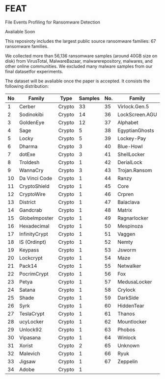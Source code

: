 # FEAT

File Events Profiling for Ransomware Detection

Avaliable Soon

This reposiroty includes the largest public source ransomware families: 67 ransomware families.

We collected more than 56,136 ransomware samples (around 40GB size on disk) from VirusTotal, MalwareBazaar, malwarerepository, malwares, and other online communities. We excluded many malware samples from our final datasetfor experiments.


The dataset will be avaliable once the paper is accepted. It consists the following distribution:

No  | Family | Type | Samples | No.| Family | Type | Samples
--- | --- | --- | --- |--- |--- |--- |--- 
1 | Cerber | Crypto | 33 |  35 | Virlock.Gen.5 | Screen | 83 
2 |  Sodinokibi |  Crypto | 14 |  36 |  LockScreen.AGU | Screen | 12 
3 | GoldenEye | Crypto | 12 | 37 | Alphabet | Screen | 2 
4 | Sage | Crypto | 5 | 38 | EgyptianGhosts | Screen | 1
5 | Locky | Crypto | 5 |  39 | Lockey-Pay| Screen | 1 
6 | Dharma | Crypto | 3 | 40 | Blue-Howl | Screen | 1 
7 | dotExe | Crypto | 3 |  41 | ShellLocker | Screen | 1 
8 | Troldesh | Crypto | 1 | 42 | DerialLock | Screen | 1
 9 | WannaCry | Crypto | 3 | 43 | Trojan.Ransom | Screen | 1 
10 | Da Vinci Code | Crypto | 1 | 44 | Ranzy | Crypto | 4
11 | CryptoShield | Crypto | 1 | 45 | Core | Crypto | 3
12 | CryptoWire | Crypto | 1 | 46 | Crpren | Crypto | 1
13 | District | Crypto | 1 | 47 | Balaclava | Crypto | 5
14 | Gandcrab | Crypto | 1 | 48 | Matrix | Crypto | 4
15 | GlobeImposter | Crypto | 1 | 49 | Ragnarlocker | Crypto | 2
16 | Hexadecimal | Crypto | 1 | 50 | Mespinoza | Crypto | 5
17 | InfinityCrypt | Crypto | 1 | 51 | Vaggen | Crypto | 3
18 | IS (Ordinpt) | Crypto | 1 | 52 | Nemty | Crypto | 2
19 | Keypass | Crypto | 1 | 53 | Jsworm | Crypto | 1
20 | Lockcrypt | Crypto | 1 | 54 | Maze | Crypto | 1
21 | Pack14 | Crypto | 1 | 55 | Netwalker | Crypto | 2
22 | PocrimCrypt | Crypto | 1 | 56 | Fox | Crypto | 2
23 | Petya | Crypto | 1 | 57 | MedusaLocker | Crypto | 1
24|  Satana |  Crypto |  1 | 58 | Crylock | Crypto | 7
25 | Shade | Crypto | 1 | 59 | DarkSide | Crypto | 4
26 | Syrk | Crypto | 1 | 60 | HiddenTear | Crypto | 2
27 | TeslaCrypt | Crypto | 1 | 61 | Thanos | Crypto | 3
28 | ucyLocker | Crypto | 1 | 62 | Mountlocker | Crypto | 2
29 | Unlock92 | Crypto | 1 | 63 | Phobos | Crypto | 1
30 | Vipasana | Crypto | 1 | 64 | Winlock | Crypto | 1
31 | Xorist | Crypto | 2  | 65 | Unknown | Crypto | 1
32 | Malevich | Crypto | 1 | 66 | Ryuk | Crypto | 6
33 | Jigsaw | Crypto | 1  | 67 | Zeppelin | Crypto | 6
34 | Adobe | Crypto | 1

